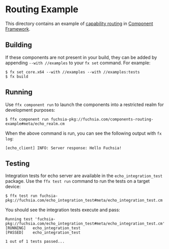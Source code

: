 # Routing Example

This directory contains an example of
[capability routing](/docs/concepts/components/component_manifests#capability-routing)
in [Component Framework](/docs/concepts/components/introduction.md).

## Building

If these components are not present in your build, they can be added by
appending `--with //examples` to your `fx set` command. For example:

```
$ fx set core.x64 --with //examples --with //examples:tests
$ fx build
```

## Running

Use `ffx component run` to launch the components into a restricted realm
for development purposes:

```
$ ffx component run fuchsia-pkg://fuchsia.com/components-routing-example#meta/echo_realm.cm
```

When the above command is run, you can see the following output with `fx log`:

```
[echo_client] INFO: Server response: Hello Fuchsia!
```

## Testing

Integration tests for echo server are available in the `echo_integration_test`
package. Use the `ffx test run` command to run the tests on a target device:

```
$ ffx test run fuchsia-pkg://fuchsia.com/echo_integration_test#meta/echo_integration_test.cm
```

You should see the integration tests execute and pass:

```
Running test 'fuchsia-pkg://fuchsia.com/echo_integration_test#meta/echo_integration_test.cm'
[RUNNING]	echo_integration_test
[PASSED]	echo_integration_test

1 out of 1 tests passed...
```
